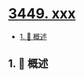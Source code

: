 # [3449. xxx](https://github.com/Tdahuyou/TNotes.leetcode/tree/main/notes/3449.%20xxx)

<!-- region:toc -->

- [1. 📝 概述](#1--概述)

<!-- endregion:toc -->

## 1. 📝 概述
